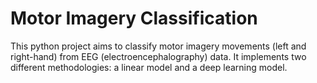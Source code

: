 # Motor Imagery Classification

This python project aims to classify motor imagery movements (left and right-hand) from EEG (electroencephalography) data. It implements two different methodologies: a linear model and a deep learning model.


